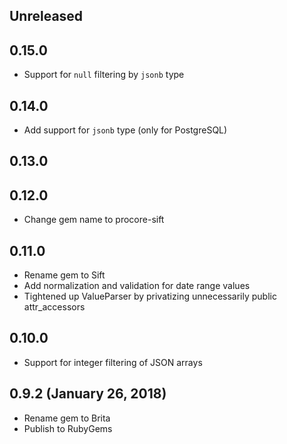 ## Unreleased

## 0.15.0

* Support for `null` filtering by `jsonb` type

## 0.14.0

* Add support for `jsonb` type (only for PostgreSQL)

## 0.13.0

## 0.12.0

* Change gem name to procore-sift

## 0.11.0

* Rename gem to Sift
* Add normalization and validation for date range values
* Tightened up ValueParser by privatizing unnecessarily public attr_accessors

## 0.10.0

* Support for integer filtering of JSON arrays

## 0.9.2 (January 26, 2018)

* Rename gem to Brita
* Publish to RubyGems
